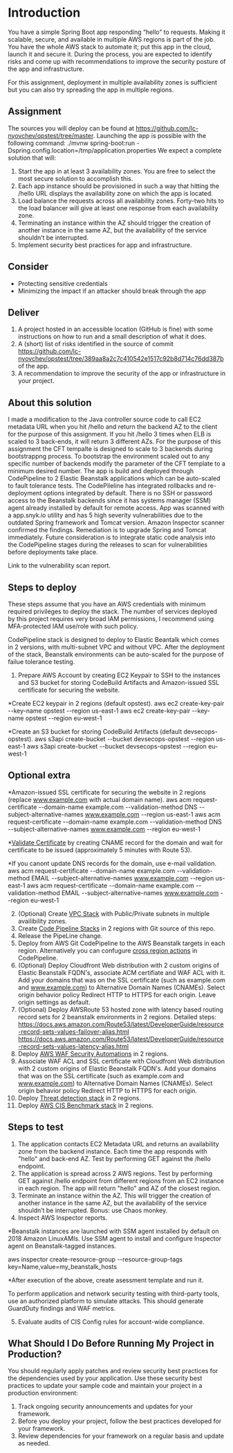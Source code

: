 Introduction
==================================================

You have a simple Spring Boot app responding “hello” to requests. Making it scalable, secure, and available in
multiple AWS regions is part of the job. You have the whole AWS stack to automate it; put this app in the
cloud, launch it and secure it. During the process, you are expected to identify risks and come up with
recommendations to improve the security posture of the app and infrastructure.

For this assignment, deployment in multiple availability zones is sufficient but you can also try spreading the
app in multiple regions.

Assignment
-----------

The sources you will deploy can be found at https://github.com/lc-nyovchev/opstest/tree/master. Launching
the app is possible with the following command:
./mvnw spring-boot:run -Dspring.config.location=/tmp/application.properties
We expect a complete solution that will:
1. Start the app in at least 3 availability zones. You are free to select the most secure solution to
accomplish this.
2. Each app instance should be provisioned in such a way that hitting the /hello URL displays the
availability zone on which the app is located.
3. Load balance the requests across all availability zones. Forty-two hits to the load balancer will give at
least one response from each availability zone.
4. Terminating an instance within the AZ should trigger the creation of another instance in the same AZ,
but the availability of the service shouldn’t be interrupted.
5. Implement security best practices for app and infrastructure.


Consider
---------------

- Protecting sensitive credentials
- Minimizing the impact if an attacker should break through the app

Deliver
------------------

1. A project hosted in an accessible location (GitHub is fine) with some instructions on how to run and a
small description of what it does.
2. A (short) list of risks identified in the source of commit
https://github.com/lc-nyovchev/opstest/tree/389aa8a2c7c410542e1517c92b8d714c76dd387b of
the app.
3. A recommendation to improve the security of the app or infrastructure in your project.


About this solution
--------------------

I made a modification to the Java controller source code to call EC2 metadata URL when you hit /hello and return the backend AZ to the client for the purpose of this assignment. If you hit /hello 3 times when ELB is scaled to 3 back-ends, it will return 3 different AZs. For the purpose of this assignment the CFT tempalte is designed to scale to 3 backends during bootstrappng process. To bootstrap the environment scaled out to any specific number of backends modify the parameter of the CFT template to a minimum desired number. The app is build and deployed through CodePipeline to 2 Elastic Beanstalk applications which can be auto-scaled to fault tolerance tests. The CodePileline has integrated rollbacks and re-deployment options integrated by default. There is no SSH or password access to the Beanstalk backends since it has systems manager (SSM) agent already installed by default for remote access. App was scanned with a app.snyk.io utility and has 5 high severity vulnerabilities due to the outdated Spring framework and Tomcat version. Amazon Inspector scanner confirmed the findings. Remediation is to upgrade Spring and Tomcat immediately. Future consideration is to integrate static code analysis into the CodePipeline stages during the releases to scan for vulnerabilities before deployments take place.

Link to the vulnerability scan report.

Steps to deploy
------------------

These steps assume that you have an AWS credentials with minimum required privileges to deploy the stack. The number of services deployed by this project requires very broad IAM permissions, I recommend using MFA-protected IAM use/role with such policy.

CodePipeline stack is designed to deploy to Elastic Beantalk which comes in 2 versions, with multi-subnet VPC and without VPC. After the deployment of the stack, Beanstalk environments can be auto-scaled for the purpose of failue tolerance testing. 

1. Prepare AWS Account by creating EC2 Keypair to SSH to the instances and S3 bucket for storing CodeBuild Artifacts and Amazon-issued SSL certificate for securing the website. 

*Create EC2 keypair in 2 regions (default opstest).
aws ec2 create-key-pair --key-name opstest --region us-east-1
aws ec2 create-key-pair --key-name opstest --region eu-west-1

*Create an S3 bucket for storing CodeBuild Artifacts (default devsecops-opstest).
aws s3api create-bucket --bucket devsecops-opstest --region us-east-1
aws s3api create-bucket --bucket devsecops-opstest --region eu-west-1

Optional extra
------------------
*Amazon-issued SSL certificate for securing the website in 2 regions (replace www.example.com with actual domain name).
aws acm request-certificate --domain-name example.com --validation-method DNS --subject-alternative-names www.example.com --region us-east-1
aws acm request-certificate --domain-name example.com --validation-method DNS --subject-alternative-names www.example.com --region eu-west-1

*[Validate Certificate](https://docs.aws.amazon.com/acm/latest/userguide/gs-acm-validate-dns.html#gs-acm-use-dns) by creating CNAME record for the domain and wait for certificate to be issued (approximately 5 minutes with Route 53).

*If you canont update DNS records for the domain, use e-mail validation.
aws acm request-certificate --domain-name example.com --validation-method EMAIL --subject-alternative-names www.example.com --region us-east-1
aws acm request-certificate --domain-name example.com --validation-method EMAIL --subject-alternative-names www.example.com --region eu-west-1

2. (Optional) Create [VPC Stack](https://github.com/afrovera/quickstart-aws-vpc/blob/master/templates/aws-vpc.template) with Public/Private subnets in multiple availibility zones.
3. Create [Code Pipeline Stacks](https://github.com/afrovera/devsecops/blob/master/templates/opstest-pipeline-github.template) in 2 regions with Git source of this repo.
4. Release the PipeLine change.
5. Deploy from AWS Git CodePipeline to the AWS Beanstalk targets in each region. Alternatively you can confugure [cross region actions](https://docs.aws.amazon.com/codepipeline/latest/userguide/actions-create-cross-region.html) in CodePipeline.
6. (Optional) Deploy Cloudfront Web distribution with 2 custom origins of Elastic Beanstalk FQDN's, associate ACM certifiate and WAF ACL with it. Add your domains that was on the SSL certificate (such as example.com and www.example.com) to Alternative Domain Names (CNAMEs). Select origin behavior policy Redirect HTTP to HTTPS for each origin. Leave origin settings as default.
7. (Optional) Deploy AWSRoute 53 hosted zone with latency based routing record sets for 2 beanstalk environments in 2 regions. Detailed steps:
https://docs.aws.amazon.com/Route53/latest/DeveloperGuide/resource-record-sets-values-failover-alias.html
https://docs.aws.amazon.com/Route53/latest/DeveloperGuide/resource-record-sets-values-latency-alias.html 
8. Deploy [AWS WAF Security Automations](https://github.com/afrovera/aws-waf-security-automations/tree/master/deployment) in 2 regions.
9. Associate WAF ACL and SSL certificate with Cloudfront Web distribution with 2 custom origins of Elastic Beanstalk FQDN's. Add your domains that was on the SSL certificate (such as example.com and www.example.com) to Alternative Domain Names (CNAMEs). Select origin behavior policy Redirect HTTP to HTTPS for each origin.
10. Deploy [Threat detection stack](https://github.com/afrovera/aws-scaling-threat-detection-workshop/tree/master/templates) in 2 regions. 
11. Deploy [AWS CIS Benchmark stack](https://github.com/afrovera/quickstart-compliance-cis-benchmark/tree/master/templates) in 2 regions.

Steps to test
------------------

1. The application contacts EC2 Metadata URL and returns an availability zone from the backend instance. Each time the app responds with "hello" and back-end AZ. Test by performing GET against the /hello endpoint.
2. The application is spread across 2 AWS regions. Test by performing GET against /hello endpoint from different regions from an EC2 instance in each region. The app will return "hello" and AZ of the closest region.
3. Terminate an instance within the AZ. This will trigger the creation of another instance in the same AZ, but the availability of the service shouldn’t be interrupted. Bonus: use Chaos monkey.
4. Inspect AWS Inspector reports. 

*Beanstalk instances are launched with SSM agent installed by default on 2018 Amazon LinuxAMIs. Use SSM agent to install and configure Inspector agent on Beanstalk-tagged instances.

aws inspector create-resource-group --resource-group-tags key=Name,value=my_beanstalk_hosts

*After execution of the above, create asessment template and run it.



To perform application and network security testing with third-party tools, use an authorized platform to simulate attacks. This should generate GuardDuty findings and WAF metrics.

5. Evaluate audits of CIS Config rules for account-wide compliance.

What Should I Do Before Running My Project in Production?
------------------

You should regularly apply patches and review security best practices for the dependencies used by your application. Use these security best practices to update your sample code and maintain your project in a production environment:

1. Track ongoing security announcements and updates for your framework.
2. Before you deploy your project, follow the best practices developed for your framework.
3. Review dependencies for your framework on a regular basis and update as needed.
